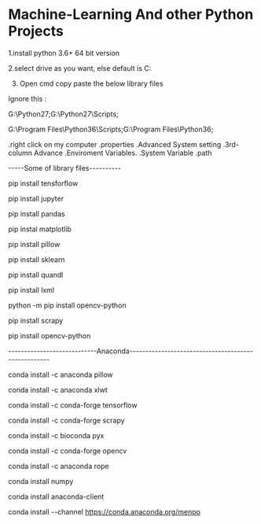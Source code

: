 # Machine-Learning And other Python Projects 

1.install python 3.6+ 64 bit version 

2.select drive as you want, else default is C: 

3. Open cmd copy paste the below library files
 
 Ignore this :
 
 G:\Python27;G:\Python27\Scripts; 
 
 G:\Program Files\Python36\Scripts\;G:\Program Files\Python36\;
 
.right click on my computer 
.properties 
.Advanced System setting 
.3rd-column Advance
.Enviroment Variables.
.System Variable
.path 
 
-----Some of library files----------

pip install tensforflow

pip install jupyter

pip install pandas

pip instal matplotlib

pip install pillow

pip install  sklearn

pip install quandl

pip install lxml 

python -m pip install opencv-python

pip install scrapy 

pip install opencv-python

----------------------------Anaconda----------------------------------------------------

conda install -c anaconda pillow 

conda install -c anaconda xlwt

conda install -c conda-forge tensorflow 

conda install -c conda-forge scrapy 

conda install -c bioconda pyx 

conda install -c conda-forge opencv

conda install -c anaconda rope 

conda install numpy

conda install anaconda-client

conda install --channel https://conda.anaconda.org/menpo 


